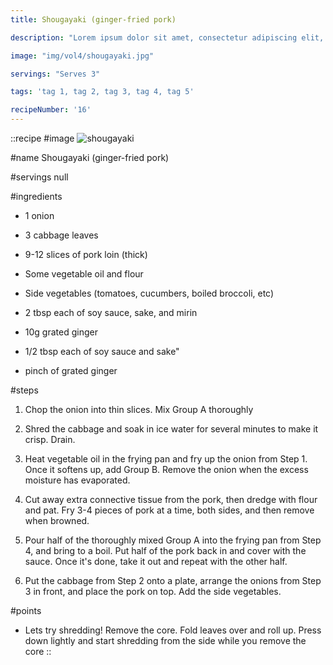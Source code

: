 ```yaml
---
title: Shougayaki (ginger-fried pork)

description: "Lorem ipsum dolor sit amet, consectetur adipiscing elit, sed do eiusmod tempor incididunt ut labore et dolore magna aliqua. Tincidunt eget nullam non nisi est sit amet facilisis."

image: "img/vol4/shougayaki.jpg"

servings: "Serves 3"

tags: 'tag 1, tag 2, tag 3, tag 4, tag 5'

recipeNumber: '16'
---
```


::recipe
#image
![shougayaki](/img/vol4/shougayaki.jpg)

#name
Shougayaki (ginger-fried pork)

#servings
null

#ingredients
- 1 onion
- 3 cabbage leaves
- 9-12 slices of pork loin (thick)
- Some vegetable oil and flour
- Side vegetables (tomatoes, cucumbers, boiled broccoli, etc)

- 2 tbsp each of soy sauce, sake, and mirin
- 10g grated ginger

- 1/2 tbsp each of soy sauce and sake"
- pinch of grated ginger
            
#steps
1. Chop the onion into thin slices. Mix Group A thoroughly

2. Shred the cabbage and soak in ice water for several minutes to make it crisp. Drain.

3. Heat vegetable oil in the frying pan and fry up the onion from Step 1. Once it softens up, add Group B. Remove the onion when the excess moisture has evaporated.

4. Cut away extra connective tissue from the pork, then dredge with flour and pat. Fry 3-4 pieces of pork at a time, both sides, and then remove when browned.

5. Pour half of the thoroughly mixed Group A into the frying pan from Step 4, and bring to a boil. Put half of the pork back in and cover with the sauce. Once it's done, take it out and repeat with the other half.

6. Put the cabbage from Step 2 onto a plate, arrange the onions from Step 3 in front, and place the pork on top. Add the side vegetables.

#points
- Lets try shredding! Remove the core. Fold leaves over and roll up. Press down lightly and start shredding from the side while you remove the core
::